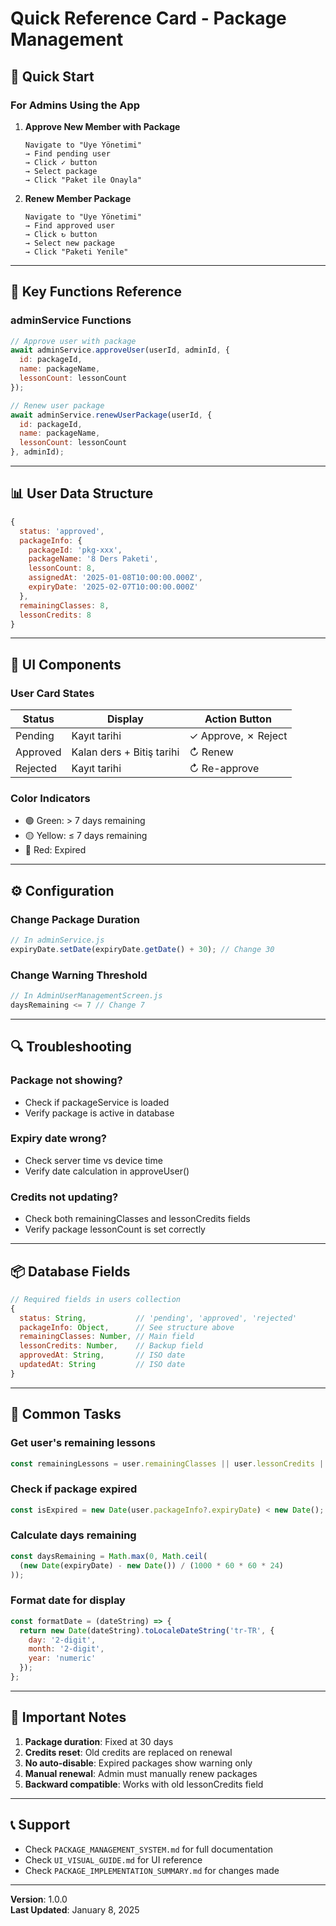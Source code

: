 # Quick Reference Card - Package Management

## 🚀 Quick Start

### For Admins Using the App

1. **Approve New Member with Package**
   ```
   Navigate to "Üye Yönetimi"
   → Find pending user
   → Click ✓ button
   → Select package
   → Click "Paket ile Onayla"
   ```

2. **Renew Member Package**
   ```
   Navigate to "Üye Yönetimi"
   → Find approved user
   → Click ↻ button
   → Select new package
   → Click "Paketi Yenile"
   ```

---

## 📝 Key Functions Reference

### adminService Functions

```javascript
// Approve user with package
await adminService.approveUser(userId, adminId, {
  id: packageId,
  name: packageName,
  lessonCount: lessonCount
});

// Renew user package
await adminService.renewUserPackage(userId, {
  id: packageId,
  name: packageName,
  lessonCount: lessonCount
}, adminId);
```

---

## 📊 User Data Structure

```javascript
{
  status: 'approved',
  packageInfo: {
    packageId: 'pkg-xxx',
    packageName: '8 Ders Paketi',
    lessonCount: 8,
    assignedAt: '2025-01-08T10:00:00.000Z',
    expiryDate: '2025-02-07T10:00:00.000Z'
  },
  remainingClasses: 8,
  lessonCredits: 8
}
```

---

## 🎨 UI Components

### User Card States

| Status | Display | Action Button |
|--------|---------|---------------|
| Pending | Kayıt tarihi | ✓ Approve, ✗ Reject |
| Approved | Kalan ders + Bitiş tarihi | ↻ Renew |
| Rejected | Kayıt tarihi | ↻ Re-approve |

### Color Indicators

- 🟢 Green: > 7 days remaining
- 🟡 Yellow: ≤ 7 days remaining  
- 🔴 Red: Expired

---

## ⚙️ Configuration

### Change Package Duration
```javascript
// In adminService.js
expiryDate.setDate(expiryDate.getDate() + 30); // Change 30
```

### Change Warning Threshold
```javascript
// In AdminUserManagementScreen.js
daysRemaining <= 7 // Change 7
```

---

## 🔍 Troubleshooting

### Package not showing?
- Check if packageService is loaded
- Verify package is active in database

### Expiry date wrong?
- Check server time vs device time
- Verify date calculation in approveUser()

### Credits not updating?
- Check both remainingClasses and lessonCredits fields
- Verify package lessonCount is set correctly

---

## 📦 Database Fields

```javascript
// Required fields in users collection
{
  status: String,           // 'pending', 'approved', 'rejected'
  packageInfo: Object,      // See structure above
  remainingClasses: Number, // Main field
  lessonCredits: Number,    // Backup field
  approvedAt: String,       // ISO date
  updatedAt: String         // ISO date
}
```

---

## 🎯 Common Tasks

### Get user's remaining lessons
```javascript
const remainingLessons = user.remainingClasses || user.lessonCredits || 0;
```

### Check if package expired
```javascript
const isExpired = new Date(user.packageInfo?.expiryDate) < new Date();
```

### Calculate days remaining
```javascript
const daysRemaining = Math.max(0, Math.ceil(
  (new Date(expiryDate) - new Date()) / (1000 * 60 * 60 * 24)
));
```

### Format date for display
```javascript
const formatDate = (dateString) => {
  return new Date(dateString).toLocaleDateString('tr-TR', {
    day: '2-digit',
    month: '2-digit',
    year: 'numeric'
  });
};
```

---

## 🚨 Important Notes

1. **Package duration**: Fixed at 30 days
2. **Credits reset**: Old credits are replaced on renewal
3. **No auto-disable**: Expired packages show warning only
4. **Manual renewal**: Admin must manually renew packages
5. **Backward compatible**: Works with old lessonCredits field

---

## 📞 Support

- Check `PACKAGE_MANAGEMENT_SYSTEM.md` for full documentation
- Check `UI_VISUAL_GUIDE.md` for UI reference
- Check `PACKAGE_IMPLEMENTATION_SUMMARY.md` for changes made

---

**Version**: 1.0.0  
**Last Updated**: January 8, 2025
